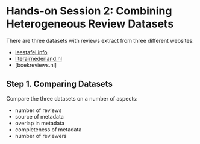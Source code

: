 # Hands-on Session 2: Combining Heterogeneous Review Datasets

There are three datasets with reviews extract from three different websites:

- [leestafel.info]()
- [literairnederland.nl]()
- [boekreviews.nl]

## Step 1. Comparing Datasets

Compare the three datasets on a number of aspects:

- number of reviews
- source of metadata
- overlap in metadata
- completeness of metadata
- number of reviewers


